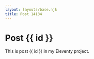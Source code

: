 ```yaml
---
layout: layouts/base.njk
title: Post 14134
---
```


# Post {{ id }}

This is post {{ id }} in my Eleventy project.
